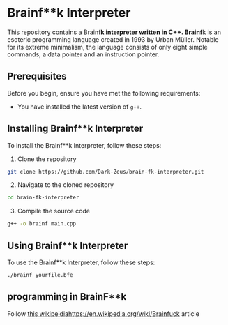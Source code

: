 # Brainf**k Interpreter

This repository contains a Brainf**k interpreter written in C++. Brainf**k is an esoteric programming language created in 1993 by Urban Müller. Notable for its extreme minimalism, the language consists of only eight simple commands, a data pointer and an instruction pointer.

## Prerequisites

Before you begin, ensure you have met the following requirements:

- You have installed the latest version of `g++`.

## Installing Brainf**k Interpreter

To install the Brainf**k Interpreter, follow these steps:

1. Clone the repository
```bash
git clone https://github.com/Dark-Zeus/brain-fk-interpreter.git
```
2. Navigate to the cloned repository
```bash
cd brain-fk-interpreter
```
3. Compile the source code
```bash
g++ -o brainf main.cpp
```

## Using Brainf**k Interpreter

To use the Brainf**k Interpreter, follow these steps:

```bash
./brainf yourfile.bfe
```

## programming in BrainF**k

Follow [this wikipeidia](https://en.wikipedia.org/wiki/Brainfuck)https://en.wikipedia.org/wiki/Brainfuck article
